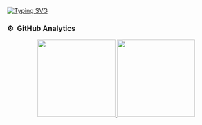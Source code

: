 <a href="https://git.io/typing-svg"><img src="https://readme-typing-svg.herokuapp.com?font=Fira+Code&pause=1000&color=A6F72EDA&width=435&lines=Peace+be+upon+you...+%F0%9F%91%8B%F0%9F%8F%BC" alt="Typing SVG" /></a>




### ⚙️ &nbsp;GitHub Analytics

<p align="center">
<a href="https://github.com/AVS1508">
  <img height="180em" src="https://github-readme-stats-eight-theta.vercel.app/api?username=asifsaho&show_icons=true&theme=algolia&include_all_commits=true&count_private=true"/>
  <img height="180em" src="https://github-readme-stats-eight-theta.vercel.app/api/top-langs/?username=asifsaho&layout=compact&langs_count=8&theme=algolia"/>
</a>
</p>
